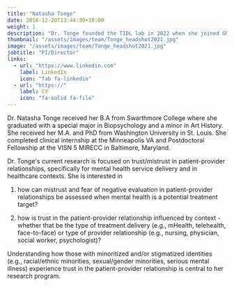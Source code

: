 ```yaml
---
title: "Natasha Tonge"
date: 2018-12-20T13:44:30+10:00
weight: 1
description: "Dr. Tonge founded the TIDL lab in 2022 when she joined GMU as an Assistant Professor."
thumbnail: "/assets/images/team/Tonge_headshot2021.jpg"
image: "/assets/images/team/Tonge_headshot2021.jpg"
jobtitle: "PI/Director"
links:
  - url: "https://www.linkedin.com"
    label: LinkedIn
    icon: "fab fa-linkedin"
  - url: "https://"
    label: CV
    icon: "fa-solid fa-file"
---
```


Dr. Natasha Tonge received her B.A from Swarthmore College where she graduated with a special major in Biopsychology and a minor in Art History. She received her M.A. and PhD from Washington University in St. Louis. She completed clinical internship at the Minneapolis VA and Postdoctoral Fellowship at the VISN 5 MIRECC in Baltimore, Maryland. 

Dr. Tonge's current research is focused on trust/mistrust in patient-provider relationships, specifically for mental health service delivery and in healthcare contexts. She is interested in 

1) how can mistrust and fear of negative evaluation in patient-provider relationships be assessed when mental health is a potential treatment target?

2) how is trust in the patient-provider relationship influenced by context - whether that be the type of treatment delivery (e.g., mHealth, telehealth, face-to-face) or type of provider relationship (e.g., nursing, physician, social worker, psychologist)?

Understanding how those with minoritized and/or stigmatized identities (e.g., racial/ethnic minorities, sexual/gender minorities, serious mental illness) experience trust in the patient-provider relationship is central to her research program.